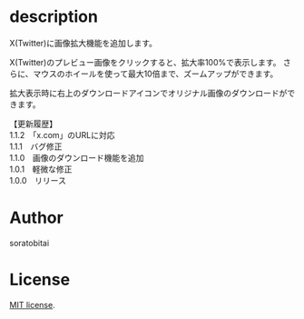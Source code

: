 # description

X(Twitter)に画像拡大機能を追加します。

X(Twitter)のプレビュー画像をクリックすると、拡大率100%で表示します。
さらに、マウスのホイールを使って最大10倍まで、ズームアップができます。

拡大表示時に右上のダウンロードアイコンでオリジナル画像のダウンロードができます。

【更新履歴】  
1.1.2　「x.com」のURLに対応  
1.1.1　バグ修正  
1.1.0　画像のダウンロード機能を追加  
1.0.1　軽微な修正  
1.0.0　リリース  

# Author
soratobitai

# License
[MIT license](https://en.wikipedia.org/wiki/MIT_License).
